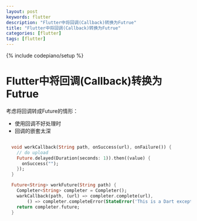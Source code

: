 ```yaml
---
layout: post
keywords: flutter
description: "Flutter中将回调(Callback)转换为Futrue"
title: "Flutter中将回调(Callback)转换为Futrue"
categories: [flutter]
tags: [flutter]
---
```

{% include codepiano/setup %}

# Flutter中将回调(Callback)转换为Futrue

考虑将回调转成Future的情形：

* 使用回调不好处理时
* 回调的嵌套太深

``` dart

  void workCallback(String path, onSuccess(url), onFailure()) {
    // do upload
    Future.delayed(Duration(seconds: 1)).then((value) {
      onSuccess("");
    });
  }

  Future<String> workFuture(String path) {
    Completer<String> completer = Completer();
    warkCallback(path, (url) => completer.complete(url),
        () => completer.completeError(StateError('This is a Dart exception.')));
    return completer.future;
  }

```




